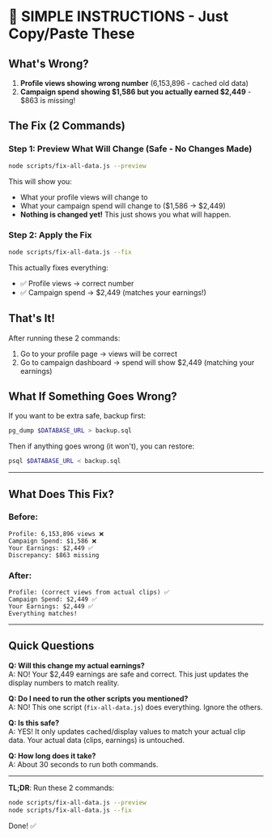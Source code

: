 # 🎯 SIMPLE INSTRUCTIONS - Just Copy/Paste These

## What's Wrong?

1. **Profile views showing wrong number** (6,153,896 - cached old data)
2. **Campaign spend showing $1,586 but you actually earned $2,449** - $863 is missing!

## The Fix (2 Commands)

### Step 1: Preview What Will Change (Safe - No Changes Made)

```bash
node scripts/fix-all-data.js --preview
```

This will show you:
- What your profile views will change to
- What your campaign spend will change to ($1,586 → $2,449)
- **Nothing is changed yet!** This just shows you what will happen.

### Step 2: Apply the Fix

```bash
node scripts/fix-all-data.js --fix
```

This actually fixes everything:
- ✅ Profile views → correct number
- ✅ Campaign spend → $2,449 (matches your earnings!)

## That's It!

After running these 2 commands:
1. Go to your profile page → views will be correct
2. Go to campaign dashboard → spend will show $2,449 (matching your earnings)

## What If Something Goes Wrong?

If you want to be extra safe, backup first:

```bash
pg_dump $DATABASE_URL > backup.sql
```

Then if anything goes wrong (it won't), you can restore:

```bash
psql $DATABASE_URL < backup.sql
```

---

## What Does This Fix?

### Before:
```
Profile: 6,153,896 views ❌
Campaign Spend: $1,586 ❌
Your Earnings: $2,449 ✅
Discrepancy: $863 missing
```

### After:
```
Profile: (correct views from actual clips) ✅
Campaign Spend: $2,449 ✅
Your Earnings: $2,449 ✅
Everything matches!
```

---

## Quick Questions

**Q: Will this change my actual earnings?**  
A: NO! Your $2,449 earnings are safe and correct. This just updates the display numbers to match reality.

**Q: Do I need to run the other scripts you mentioned?**  
A: NO! This one script (`fix-all-data.js`) does everything. Ignore the others.

**Q: Is this safe?**  
A: YES! It only updates cached/display values to match your actual clip data. Your actual data (clips, earnings) is untouched.

**Q: How long does it take?**  
A: About 30 seconds to run both commands.

---

**TL;DR**: Run these 2 commands:
```bash
node scripts/fix-all-data.js --preview
node scripts/fix-all-data.js --fix
```

Done! ✅

